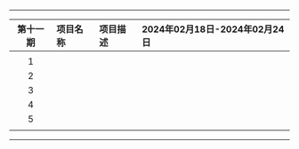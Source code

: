 
---

|        第十一期         | 项目名称                 | 项目描述              | 2024年02月18日-2024年02月24日                                  |
| :-------------------: | :----------------------- | :-------------------- | :----------------------------------------------------------- |
|                       |                          |                       |                                                              |
|           1           |                  |           |                          |
|           2           |                |               |                        |
|           3           |                |             |                      |
|           4           |                 |     |                   |
|           5           |                   |   |                        |
|                       |                          |                       |                                                              |

---
